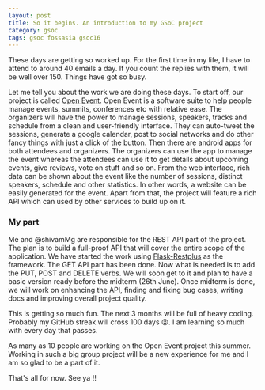 ```yaml
---
layout: post
title: So it begins. An introduction to my GSoC project
category: gsoc
tags: gsoc fossasia gsoc16
---
```


These days are getting so worked up. For the first time in my life, I have to attend to around 40 emails a day. If you count the replies with them, it will be well over 150. 
Things have got so busy. 

Let me tell you about the work we are doing these days. To start off, our project is called [Open Event](https://github.com/fossasia/open-event). 
Open Event is a software suite to help people manage events, summits, conferences etc with relative ease.
The organizers will have the power to manage sessions, speakers, tracks and schedule from a clean and user-friendly interface. 
They can auto-tweet the sessions, generate a google calendar, post to social networks and do other fancy things with just a click of the button.
Then there are android apps for both attendees and organizers. 
The organizers can use the app to manage the event whereas the attendees can use it to get details about upcoming events, give reviews, vote on stuff and so on. 
From the web interface, rich data can be shown about the event like the number of sessions, distinct speakers, schedule and other statistics. 
In other words, a website can be easily generated for the event.
Apart from that, the project will feature a rich API which can used by other services to build up on it.

### My part

Me and @shivamMg are responsible for the REST API part of the project. The plan is to build a full-proof API that will cover the entire scope of the application. 
We have started the work using [Flask-Restplus](http://flask-restplus.readthedocs.io/) as the framework. The GET API part has been done. 
Now what is needed is to add the PUT, POST and DELETE verbs. 
We will soon get to it and plan to have a basic version ready before the midterm (26th June). 
Once midterm is done, we will work on enhancing the API, finding and fixing bug cases, writing docs and improving overall project quality. 

This is getting so much fun. The next 3 months will be full of heavy coding. Probably my GitHub streak will cross 100 days :stuck_out_tongue_winking_eye:. 
I am learning so much with every day that passes.

As many as 10 people are working on the Open Event project this summer. Working in such a big group project will be a new experience for me and I am so glad to be a part of it. 

That's all for now. See ya !!
